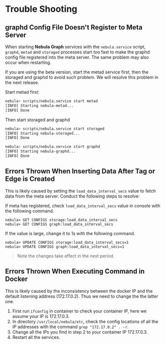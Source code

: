 # Trouble Shooting

## graphd Config File Doesn't Register to Meta Server

   When starting **Nebula Graph** services with the `nebula.service` script, `graphd`, `metad` and `storaged` processes start too fast to make the graphd config file registered into the meta server. The same problem may also occur when restarting.

   If you are using the beta version, start the metad service first, then the storaged and graphd to avoid such problem. We will resolve this problem in the next release.

   Start metad first:

   ```bash
   nebula> scripts/nebula.service start metad
   [INFO] Starting nebula-metad...
   [INFO] Done
   ```

   Then start storaged and graphd

   ```bash
   nebula> scripts/nebula.service start storaged
   [INFO] Starting nebula-storaged...
   [INFO] Done

   nebula> scripts/nebula.service start graphd
   [INFO] Starting nebula-graphd...
   [INFO] Done
   ```

## Errors Thrown When Inserting Data After Tag or Edge is Created

This is likely caused by setting the `load_data_interval_secs` value to fetch data from the meta server. Conduct the following steps to resolve:

If meta has registered, check `load_data_interval_secs` value in console with the following command.

```ngql
nebula> GET CONFIGS storage:load_data_interval_secs
nebula> GET CONFIGS graph:load_data_interval_secs
```

If the value is large, change it to 1s with the following command.

   ```ngql
   nebula> UPDATE CONFIGS storage:load_data_interval_secs=1
   nebula> UPDATE CONFIGS graph:load_data_interval_secs=1
   ```

> Note the changes take effect in the next period.

## Errors Thrown When Executing Command in Docker

This is likely caused by the inconsistency between the docker IP and the default listening address (172.17.0.2). Thus we need to change the the latter one.

1. First run `ifconfig` in container to check your container IP, here we assume your IP is 172.17.0.3.
2. In directory `/usr/local/nebula/etc`, check the config locations of all the IP addresses with the command `grep "172.17.0.2" . -r`.
3. Change all the IPs you find in step 2 to your container IP 172.17.0.3.
4. Restart all the services.
